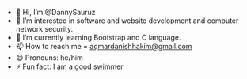 - 👋 Hi, I’m @DannySauruz
- 👀 I’m interested in software and website development and computer network security.
- 🌱 I’m currently learning Bootstrap and C language.
- 📫 How to reach me = aqmardanishhakim@gmail.com
- 😄 Pronouns: he/him
- ⚡ Fun fact: I am a good swimmer

<!---
DannySauruz/DannySauruz is a ✨ special ✨ repository because its `README.md` (this file) appears on your GitHub profile.
You can click the Preview link to take a look at your changes.
--->
